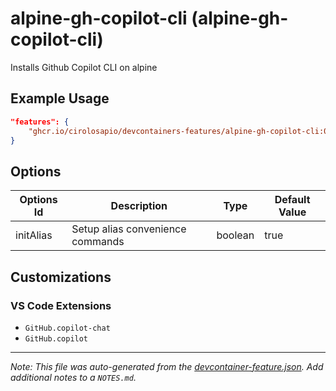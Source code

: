 
# alpine-gh-copilot-cli (alpine-gh-copilot-cli)

Installs Github Copilot CLI on alpine

## Example Usage

```json
"features": {
    "ghcr.io/cirolosapio/devcontainers-features/alpine-gh-copilot-cli:0": {}
}
```

## Options

| Options Id | Description | Type | Default Value |
|-----|-----|-----|-----|
| initAlias | Setup alias convenience commands | boolean | true |

## Customizations

### VS Code Extensions

- `GitHub.copilot-chat`
- `GitHub.copilot`



---

_Note: This file was auto-generated from the [devcontainer-feature.json](https://github.com/cirolosapio/devcontainers-features/blob/main/src/alpine-gh-copilot-cli/devcontainer-feature.json).  Add additional notes to a `NOTES.md`._
